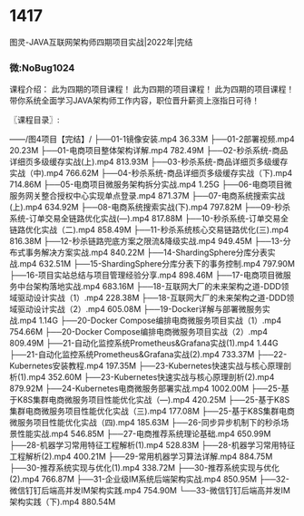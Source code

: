 # 1417
图灵-JAVA互联网架构师四期项目实战|2022年|完结
### 微:NoBug1024 


课程介绍：
此为四期的项目课程！
此为四期的项目课程！
此为四期的项目课程！
带你系统全面学习JAVA架构师工作内容，职位晋升薪资上涨指日可待！

〖课程目录〗:

——/图4项目【完结】/
├──01-1镜像安装.mp4 36.33M
├──01-2部署视频.mp4 20.23M
├──01-电商项目整体架构详解.mp4 782.49M
├──02-秒杀系统-商品详细页多级缓存实战(上).mp4 813.93M
├──03-秒杀系统-商品详细页多级缓存实战（中).mp4 766.62M
├──04-秒杀系统-商品详细页多级缓存实战（下).mp4 714.86M
├──05-电商项目微服务架构拆分实战.mp4 1.25G
├──06-电商项目微服务网关整合授权中心实现单点登录.mp4 871.37M
├──07-电商系统搜索实战(上).mp4 634.92M
├──08-电商系统搜索实战(下).mp4 797.82M
├──09-秒杀系统-订单交易全链路优化实战(—).mp4 817.88M
├──10-秒杀系统-订单交易全链路优化实战（二).mp4 858.49M
├──11-秒杀系统核心交易链路优化(三).mp4 816.38M
├──12-秒杀链路兜底方案之限流&降级实战.mp4 949.45M
├──13-分布式事务解决方案实战.mp4 840.22M
├──14-ShardingSphere分库分表实战.mp4 632.51M
├──15-ShardingSphere分库分表下的事务控制.mp4 797.90M
├──16-项目实站总结与项目管理经验分享.mp4 898.46M
├──17-电商项目微服务中台架构落地实战.mp4 683.16M
├──18-互联网大厂的未来架构之道-DDD领域驱动设计实战（1）.mp4 228.38M
├──18-互联网大厂的未来架构之道-DDD领域驱动设计实战（2）.mp4 605.08M
├──19-Docker详解与部署微服务实战.mp4 1.14G
├──20-Docker Compose编排电商微服务项目实战（1）.mp4 754.66M
├──20-Docker Compose编排电商微服务项目实战（2）.mp4 809.49M
├──21-自动化监控系统Prometheus&Grafana实战(1).mp4 1.44G
├──21-自动化监控系统Prometheus&Grafana实战(2).mp4 733.37M
├──22-Kubernetes安装教程.mp4 197.35M
├──23-Kubernetes快速实战与核心原理剖析(1).mp4 352.60M
├──23-Kubernetes快速实战与核心原理剖析(2).mp4 879.92M
├──24-Kubernetes电商微服务部署实战.mp4 1002.00M
├──25-基于K8S集群电商微服务项目性能优化实战（—).mp4 420.25M
├──25-基于K8S集群电商微服务项目性能优化实战（三).mp4 177.08M
├──25-基于K8S集群电商微服务项目性能优化实战（四).mp4 185.63M
├──26-同步异步机制下的秒杀场景性能实战.mp4 546.85M
├──27-电商推荐系统理论基础.mp4 650.99M
├──28-机器学习常用特征工程解析(1).mp4 528.83M
├──28-机器学习常用特征工程解析(2).mp4 400.21M
├──29-常用机器学习算法详解.mp4 884.75M
├──30-推荐系统实现与优化(1).mp4 338.72M
├──30-推荐系统实现与优化(2).mp4 766.87M
├──31-企业级IM系统后端架构实战.mp4 850.95M
├──32-微信钉钉后端高并发IM架构实践.mp4 754.90M
└──33-微信钉钉后端高并发IM架构实践（下).mp4 880.54M
